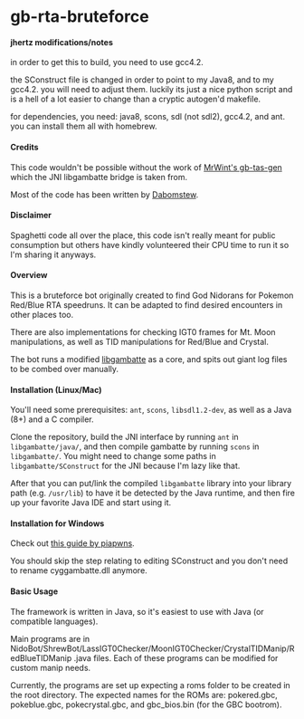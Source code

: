 gb-rta-bruteforce
==========

#### jhertz modifications/notes

in order to get this to build, you need to use gcc4.2.

the SConstruct file is changed in order to point to my Java8, and to my gcc4.2. you will need to adjust them. luckily its just a nice python script and is a hell of a lot easier to change than a cryptic autogen'd makefile.

for dependencies, you need: java8, scons, sdl (not sdl2), gcc4.2, and ant. you can install them all with homebrew. 

#### Credits

This code wouldn't be possible without the work of [MrWint's gb-tas-gen](https://github.com/mrwint/gb-tas-gen) which the JNI libgambatte bridge is taken from.

Most of the code has been written by [Dabomstew](https://github.com/Dabomstew/gb-rta-bruteforce).

#### Disclaimer

Spaghetti code all over the place, this code isn't really meant for public consumption but others have kindly volunteered their CPU time to run it so I'm sharing it anyways.

#### Overview

This is a bruteforce bot originally created to find God Nidorans for Pokemon Red/Blue RTA speedruns. It can be adapted to find desired encounters in other places too.

There are also implementations for checking IGT0 frames for Mt. Moon manipulations, as well as TID manipulations for Red/Blue and Crystal.

The bot runs a modified [libgambatte](https://github.com/sinamas/gambatte) as a core, and spits out giant log files to be combed over manually.

#### Installation (Linux/Mac)

You'll need some prerequisites: `ant`, `scons`, `libsdl1.2-dev`, as well as a Java (8+) and a C compiler.

Clone the repository, build the JNI interface by running `ant` in `libgambatte/java/`, and then compile gambatte by running `scons` in `libgambatte/`. You might need to change some paths in `libgambatte/SConstruct` for the JNI because I'm lazy like that.

After that you can put/link the compiled `libgambatte` library into your library path (e.g. `/usr/lib`) to have it be detected by the Java runtime, and then fire up your favorite Java IDE and start using it.

#### Installation for Windows

Check out [this guide by piapwns](http://pastebin.com/iexyJ2Q7).

You should skip the step relating to editing SConstruct and you don't need to rename cyggambatte.dll anymore.

#### Basic Usage

The framework is written in Java, so it's easiest to use with Java (or compatible languages).

Main programs are in NidoBot/ShrewBot/LassIGT0Checker/MoonIGT0Checker/CrystalTIDManip/RedBlueTIDManip .java files. Each of these programs can be modified for custom manip needs.

Currently, the programs are set up expecting a roms folder to be created in the root directory. The expected names for the ROMs are: pokered.gbc, pokeblue.gbc, pokecrystal.gbc, and gbc_bios.bin (for the GBC bootrom).
